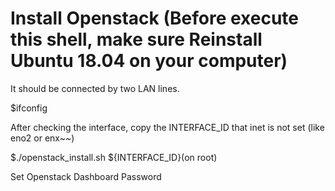 # Install Openstack (Before execute this shell, make sure Reinstall Ubuntu 18.04 on your computer)
It should be connected by two LAN lines.

$ifconfig

After checking the interface, copy the INTERFACE_ID that inet is not set (like eno2 or enx~~)

$./openstack_install.sh ${INTERFACE_ID}(on root)

Set Openstack Dashboard Password
